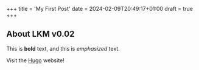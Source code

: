 +++
title = 'My First Post'
date = 2024-02-09T20:49:17+01:00
draft = true
+++

## About LKM v0.02

This is **bold** text, and this is *emphasized* text.

Visit the [Hugo](https://gohugo.io) website!
